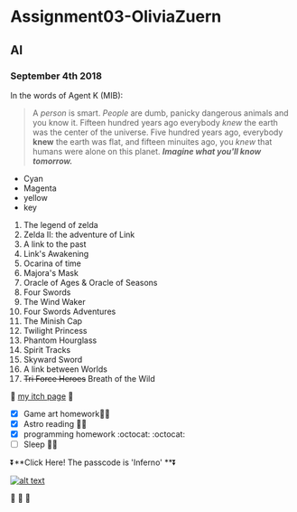 # Assignment03-OliviaZuern
## AI 
### September 4th 2018

In the words of Agent K (MIB):
> A *person* is smart. *People* are dumb, panicky dangerous animals and you know it. Fifteen hundred years ago everybody *knew* the earth was the center of the universe. Five hundred years ago, everybody **knew** the earth was flat, and fifteen minuites ago, you *knew* that humans were alone on this planet. **_Imagine what you'll know tomorrow._**

- Cyan
- Magenta
- yellow
- key

1. The legend of zelda
2. Zelda II: the adventure of Link
3. A link to the past
4. Link's Awakening
5. Ocarina of time
6. Majora's Mask
7. Oracle of Ages & Oracle of Seasons
8. Four Swords
9. The Wind Waker
10. Four Swords Adventures
11. The Minish Cap
12. Twilight Princess
13. Phantom Hourglass
14. Spirit Tracks
15. Skyward Sword
16. A link between Worlds
17. ~~Tri Force Heroes~~ Breath of the Wild

:sparkling_heart: [my itch page](https://irisz.itch.io) :sparkling_heart:

- [X] Game art homework:space_invader::art:
- [X] Astro reading :dizzy::telescope:
- [X] programming homework :octocat: :octocat:
- [ ] Sleep :crystal_ball::zzz:

:arrow_double_down:**Click Here! The passcode is 'Inferno' **:arrow_double_down:

[![alt text](https://img.itch.zone/aW1hZ2UvMjYwODMyLzE0MDE4NjkucG5n/347x500/zbM7Pf.png "JACK")](https://irisz.itch.io/jack-testfire)

:diamond_shape_with_a_dot_inside: :white_flower: :trident:
